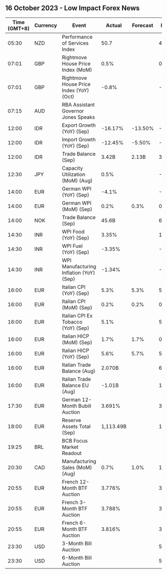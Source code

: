## 16 October 2023 - Low Impact Forex News

| Time (GMT+8) | Currency | Event | Actual | Forecast | Previous |
|------|----------|-------|--------|----------|----------|
| 05:30 | NZD | Performance of Services Index | 50.7 |  | 47.7 |
| 07:01 | GBP | Rightmove House Price Index (MoM) | 0.5% |  | 0.4% |
| 07:01 | GBP | Rightmove House Price Index (YoY) (Oct) | -0.8% |  | -0.4% |
| 07:15 | AUD | RBA Assistant Governor Jones Speaks |  |  |  |
| 12:00 | IDR | Export Growth (YoY) (Sep) | -16.17% | -13.50% | -21.21% |
| 12:00 | IDR | Import Growth (YoY) (Sep) | -12.45% | -5.50% | -14.77% |
| 12:00 | IDR | Trade Balance (Sep) | 3.42B | 2.13B | 3.12B |
| 12:30 | JPY | Capacity Utilization (MoM) (Aug) | 0.5% |  | -2.2% |
| 14:00 | EUR | German WPI (YoY) (Sep) | -4.1% |  | -2.7% |
| 14:00 | EUR | German WPI (MoM) (Sep) | 0.2% | 0.3% | 0.2% |
| 14:00 | NOK | Trade Balance (Sep) | 45.6B |  | 61.4B |
| 14:30 | INR | WPI Food (YoY) (Sep) | 3.35% |  | 10.60% |
| 14:30 | INR | WPI Fuel (YoY) (Sep) | -3.35% |  | -6.03% |
| 14:30 | INR | WPI Manufacturing Inflation (YoY) (Sep) | -1.34% |  | -2.37% |
| 16:00 | EUR | Italian CPI (YoY) (Sep) | 5.3% | 5.3% | 5.4% |
| 16:00 | EUR | Italian CPI (MoM) (Sep) | 0.2% | 0.2% | 0.3% |
| 16:00 | EUR | Italian CPI Ex Tobacco (YoY) (Sep) | 5.1% |  | 5.2% |
| 16:00 | EUR | Italian HICP (MoM) (Sep) | 1.7% | 1.7% | 0.2% |
| 16:00 | EUR | Italian HICP (YoY) (Sep) | 5.6% | 5.7% | 5.5% |
| 16:00 | EUR | Italian Trade Balance (Aug) | 2.070B |  | 6.109B |
| 16:00 | EUR | Italian Trade Balance EU (Aug) | -1.01B |  | 1.07B |
| 17:30 | EUR | German 12-Month Bubill Auction | 3.691% |  | 3.730% |
| 18:00 | EUR | Reserve Assets Total (Sep) | 1,113.49B |  | 1,118.77B |
| 19:25 | BRL | BCB Focus Market Readout |  |  |  |
| 20:30 | CAD | Manufacturing Sales (MoM) (Aug) | 0.7% | 1.0% | 1.6% |
| 20:55 | EUR | French 12-Month BTF Auction | 3.776% |  | 3.755% |
| 20:55 | EUR | French 3-Month BTF Auction | 3.788% |  | 3.761% |
| 20:55 | EUR | French 6-Month BTF Auction | 3.816% |  | 3.825% |
| 23:30 | USD | 3-Month Bill Auction |  |  | 5.340% |
| 23:30 | USD | 6-Month Bill Auction |  |  | 5.320% |
